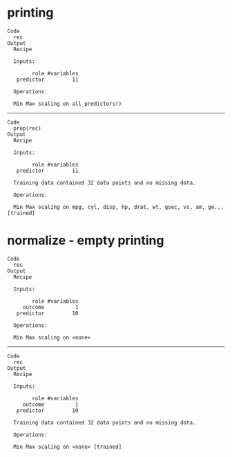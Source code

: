 # printing

    Code
      rec
    Output
      Recipe
      
      Inputs:
      
            role #variables
       predictor         11
      
      Operations:
      
      Min Max scaling on all_predictors()

---

    Code
      prep(rec)
    Output
      Recipe
      
      Inputs:
      
            role #variables
       predictor         11
      
      Training data contained 32 data points and no missing data.
      
      Operations:
      
      Min Max scaling on mpg, cyl, disp, hp, drat, wt, qsec, vs, am, ge... [trained]

# normalize - empty printing

    Code
      rec
    Output
      Recipe
      
      Inputs:
      
            role #variables
         outcome          1
       predictor         10
      
      Operations:
      
      Min Max scaling on <none>

---

    Code
      rec
    Output
      Recipe
      
      Inputs:
      
            role #variables
         outcome          1
       predictor         10
      
      Training data contained 32 data points and no missing data.
      
      Operations:
      
      Min Max scaling on <none> [trained]

